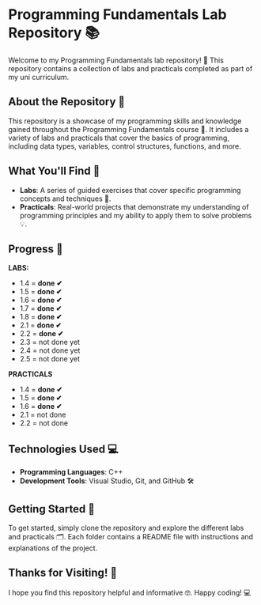 **Programming Fundamentals Lab Repository 📚**
=====================================

Welcome to my Programming Fundamentals lab repository! 🎉 This repository contains a collection of labs and practicals completed as part of my uni curriculum.

**About the Repository 🤔**
------------------------

This repository is a showcase of my programming skills and knowledge gained throughout the Programming Fundamentals course 📖. It includes a variety of labs and practicals that cover the basics of programming, including data types, variables, control structures, functions, and more.

**What You'll Find 🎁**
-------------------

* **Labs**: A series of guided exercises that cover specific programming concepts and techniques 📝.
* **Practicals**: Real-world projects that demonstrate my understanding of programming principles and my ability to apply them to solve problems 💡.


**Progress 🥇**
-------------------
**LABS:**
- 1.4 = **done ✔**
- 1.5 = **done ✔**
- 1.6 = **done ✔**
- 1.7 = **done ✔**
- 1.8 = **done ✔**
- 2.1 = **done ✔**
- 2.2 = **done ✔**
- 2.3 = not done yet
- 2.4 = not done yet
- 2.5 = not done yet


**PRACTICALS**
- 1.4 = **done ✔**
- 1.5 = **done ✔**
- 1.6 = **done ✔**
- 2.1 = not done
- 2.2 = not done

**Technologies Used 💻**
---------------------

* **Programming Languages**: C++
* **Development Tools**: Visual Studio, Git, and GitHub 🛠️

**Getting Started 🚀**
-------------------

To get started, simply clone the repository and explore the different labs and practicals 🗂️. Each folder contains a README file with instructions and explanations of the project.

**Thanks for Visiting! 👋**
-------------------------

I hope you find this repository helpful and informative 🤓. Happy coding! 💻
